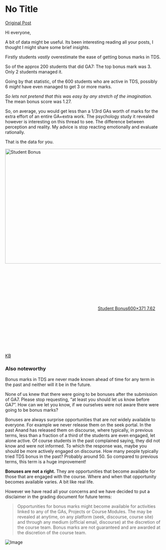 # No Title

[Original Post](https://discourse.onlinedegree.iitm.ac.in/t/172246/50)

<p>Hi everyone,</p>
<p>A bit of data might be useful. Its been interesting reading all your posts, I thought I might share some brief insights.</p>
<p>Firstly students <em>vastly</em> overestimate the ease of getting bonus marks in TDS.</p>
<p>So of the approx 200 students that did GA7: The top bonus mark was 3.<br>
Only 2 students managed it.</p>
<p>Going by that statistic, of the 600 students who are active in TDS, possibly 6 <em>might</em> have even managed to get 3 or more marks.</p>
<p><em>So lets not pretend that this was easy by any stretch of the imagination.</em> The mean bonus score was 1.27.</p>
<p>So, on average, you would get less than a 1/3rd GAs worth of marks for the extra effort of an entire GA+extra work. The psychology study it revealed however is interesting on this thread to see. The difference between perception and reality. My advice is stop reacting emotionally and evaluate rationally.</p>
<p>That is the data for you.</p>
<p><div class="lightbox-wrapper"><a class="lightbox" href="https://europe1.discourse-cdn.com/flex013/uploads/iitm/original/3X/0/1/017f0ec92b42bfae7104a70faba6d9d7ebb64ed4.png" data-download-href="/uploads/short-url/deHf28Oaap6ghcEFhqiZc4fCrG.png?dl=1" title="Student Bonus"><img src="https://europe1.discourse-cdn.com/flex013/uploads/iitm/original/3X/0/1/017f0ec92b42bfae7104a70faba6d9d7ebb64ed4.png" alt="Student Bonus" data-base62-sha1="deHf28Oaap6ghcEFhqiZc4fCrG" width="600" height="371"><div class="meta"><svg class="fa d-icon d-icon-far-image svg-icon" aria-hidden="true"><use href="#far-image"></use></svg><span class="filename">Student Bonus</span><span class="informations">600×371 7.62 KB</span><svg class="fa d-icon d-icon-discourse-expand svg-icon" aria-hidden="true"><use href="#discourse-expand"></use></svg></div></a></div></p>
<h3><a name="p-619094-also-noteworthy-1" class="anchor" href="#p-619094-also-noteworthy-1"></a>Also noteworthy</h3>
<p>Bonus marks in TDS are never made known ahead of time for any term in the past and neither will it be in the future.</p>
<p>None of us knew that there were going to be bonuses after the submission of GA7. Please stop requesting, “at least you should let us know before GA7”. How can we let you know, if we ourselves were not aware there were going to be bonus marks?</p>
<p>Bonuses are always surprise opportunities that are <em>not</em> widely available to everyone. For example we never release them on the seek portal. In the past Anand has released them on discourse, where typically, in previous terms, less than a fraction of a third of the students are even engaged, let alone active. Of course students in the past complained saying, they did not know and were not informed. To which the response was, maybe you should be more actively engaged on discourse. How many people typically tried TDS bonus in the past? Probably around 50. So compared to previous terms, this term is a huge improvement!</p>
<p><strong>Bonuses are not a right.</strong> They are opportunities that become available for those that are engaged with the course. Where and when that opportunity becomes available varies. A bit like real life.</p>
<p>However we have read all your concerns and we have decided to put a disclaimer in the grading document for future terms:</p>
<blockquote>
<p>Opportunities for bonus marks might become available for activities linked to any of the GAs, Projects or Course Modules. The may be revealed at anytime, on any platform (seek, discourse, course site) and through any medium (official email, discourse) at the discretion of the course team. Bonus marks are not guaranteed and are awarded at the discretion of the course team.</p>
</blockquote>

![Image](https://europe1.discourse-cdn.com/flex013/uploads/iitm/original/3X/0/1/017f0ec92b42bfae7104a70faba6d9d7ebb64ed4.png)